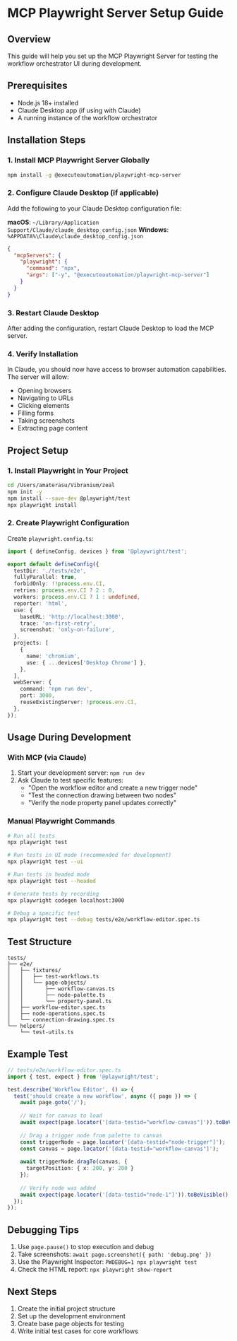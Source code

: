 # MCP Playwright Server Setup Guide

## Overview
This guide will help you set up the MCP Playwright Server for testing the workflow orchestrator UI during development.

## Prerequisites
- Node.js 18+ installed
- Claude Desktop app (if using with Claude)
- A running instance of the workflow orchestrator

## Installation Steps

### 1. Install MCP Playwright Server Globally
```bash
npm install -g @executeautomation/playwright-mcp-server
```

### 2. Configure Claude Desktop (if applicable)
Add the following to your Claude Desktop configuration file:

**macOS**: `~/Library/Application Support/Claude/claude_desktop_config.json`
**Windows**: `%APPDATA%\Claude\claude_desktop_config.json`

```json
{
  "mcpServers": {
    "playwright": {
      "command": "npx",
      "args": ["-y", "@executeautomation/playwright-mcp-server"]
    }
  }
}
```

### 3. Restart Claude Desktop
After adding the configuration, restart Claude Desktop to load the MCP server.

### 4. Verify Installation
In Claude, you should now have access to browser automation capabilities. The server will allow:
- Opening browsers
- Navigating to URLs
- Clicking elements
- Filling forms
- Taking screenshots
- Extracting page content

## Project Setup

### 1. Install Playwright in Your Project
```bash
cd /Users/amaterasu/Vibranium/zeal
npm init -y
npm install --save-dev @playwright/test
npx playwright install
```

### 2. Create Playwright Configuration
Create `playwright.config.ts`:
```typescript
import { defineConfig, devices } from '@playwright/test';

export default defineConfig({
  testDir: './tests/e2e',
  fullyParallel: true,
  forbidOnly: !!process.env.CI,
  retries: process.env.CI ? 2 : 0,
  workers: process.env.CI ? 1 : undefined,
  reporter: 'html',
  use: {
    baseURL: 'http://localhost:3000',
    trace: 'on-first-retry',
    screenshot: 'only-on-failure',
  },
  projects: [
    {
      name: 'chromium',
      use: { ...devices['Desktop Chrome'] },
    },
  ],
  webServer: {
    command: 'npm run dev',
    port: 3000,
    reuseExistingServer: !process.env.CI,
  },
});
```

## Usage During Development

### With MCP (via Claude)
1. Start your development server: `npm run dev`
2. Ask Claude to test specific features:
   - "Open the workflow editor and create a new trigger node"
   - "Test the connection drawing between two nodes"
   - "Verify the node property panel updates correctly"

### Manual Playwright Commands
```bash
# Run all tests
npx playwright test

# Run tests in UI mode (recommended for development)
npx playwright test --ui

# Run tests in headed mode
npx playwright test --headed

# Generate tests by recording
npx playwright codegen localhost:3000

# Debug a specific test
npx playwright test --debug tests/e2e/workflow-editor.spec.ts
```

## Test Structure
```
tests/
├── e2e/
│   ├── fixtures/
│   │   ├── test-workflows.ts
│   │   └── page-objects/
│   │       ├── workflow-canvas.ts
│   │       ├── node-palette.ts
│   │       └── property-panel.ts
│   ├── workflow-editor.spec.ts
│   ├── node-operations.spec.ts
│   └── connection-drawing.spec.ts
└── helpers/
    └── test-utils.ts
```

## Example Test
```typescript
// tests/e2e/workflow-editor.spec.ts
import { test, expect } from '@playwright/test';

test.describe('Workflow Editor', () => {
  test('should create a new workflow', async ({ page }) => {
    await page.goto('/');
    
    // Wait for canvas to load
    await expect(page.locator('[data-testid="workflow-canvas"]')).toBeVisible();
    
    // Drag a trigger node from palette to canvas
    const triggerNode = page.locator('[data-testid="node-trigger"]');
    const canvas = page.locator('[data-testid="workflow-canvas"]');
    
    await triggerNode.dragTo(canvas, {
      targetPosition: { x: 200, y: 200 }
    });
    
    // Verify node was added
    await expect(page.locator('[data-testid="node-1"]')).toBeVisible();
  });
});
```

## Debugging Tips
1. Use `page.pause()` to stop execution and debug
2. Take screenshots: `await page.screenshot({ path: 'debug.png' })`
3. Use the Playwright Inspector: `PWDEBUG=1 npx playwright test`
4. Check the HTML report: `npx playwright show-report`

## Next Steps
1. Create the initial project structure
2. Set up the development environment
3. Create base page objects for testing
4. Write initial test cases for core workflows